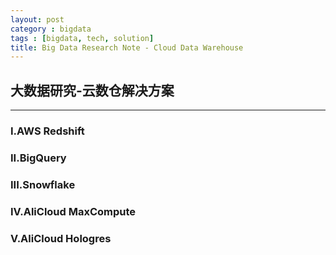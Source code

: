 ```yaml
---
layout: post
category : bigdata
tags : [bigdata, tech, solution]
title: Big Data Research Note - Cloud Data Warehouse
---
```


## 大数据研究-云数仓解决方案
---------------------------------------------------


### I.AWS Redshift


### II.BigQuery


### III.Snowflake


### IV.AliCloud MaxCompute


### V.AliCloud Hologres